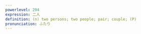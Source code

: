 ```yaml
---
powerlevel: 294
expression: 二人
definition: (n) two persons; two people; pair; couple; (P)
pronunciation: ふたり
---
```

